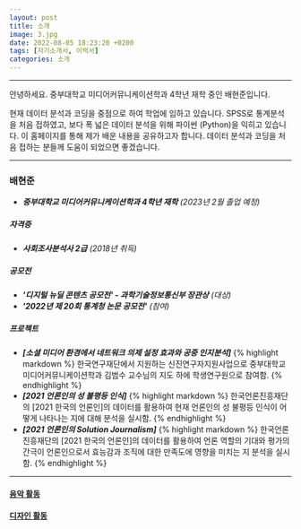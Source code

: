 ```yaml
---
layout: post
title: 소개
image: 3.jpg
date: 2022-08-05 18:23:20 +0200
tags: [자기소개서, 이력서]
categories: 소개
---
```

---
안녕하세요. 중부대학교 미디어커뮤니케이션학과 4학년 재학 중인 배현준입니다.

현재 데이터 분석과 코딩을 중점으로 하여 학업에 임하고 있습니다. SPSS로 통계분석을 처음 접하였고, 보다 폭 넓은 데이터 분석을 위해 파이썬 (Python)을 익히고 있습니다. 이 홈페이지를 통해 제가 배운 내용을 공유하고자 합니다. 데이터 분석과 코딩을 처음 접하는 분들께 도움이 되었으면 좋겠습니다.

***

### 배현준
* ***중부대학교 미디어커뮤니케이션학과 4학년 재학*** *(2023년 2월 졸업 예정)*


##### 자격증
* ***사회조사분석사 2급*** *(2018년 취득)*

##### 공모전
* ***'디지털 뉴딜 콘텐츠 공모전' - 과학기술정보통신부 장관상*** *(대상)*
* ***'2022년 제 20회 통계청 논문 공모전'*** *(참여)*

##### 프로젝트
* ***[소셜 미디어 환경에서 네트워크 의제 설정 효과와 공중 인지분석]***
{% highlight markdown %}
한국연구재단에서 지원하는 신진연구자지원사업으로 중부대학교 미디어커뮤니케이션학과 김범수 교수님의 지도 하에 학생연구원으로 참여함.
{% endhighlight %}
* ***[2021 언론인의 성 불평등 인식]***
{% highlight markdown %}
한국언론진흥재단의 [2021 한국의 언론인]의 데이터를 활용하여 현재 언론인의 성 불평등 인식이 어떻게 나타나는 지에 대해 분석을 실시함.
{% endhighlight %}
* ***[2021 언론인의 Solution Journalism]***
{% highlight markdown %}
한국언론진흥재단의 [2021 한국의 언론인]의 데이터를 활용하여 언론 역할의 기대와 평가의 간극이 언론인으로서 효능감과 조직에 대한 만족도에 영향을 미치는 지 분석을 실시함.
{% endhighlight %}

***

#### [음악 활동](https://search.naver.com/search.naver?sm=tab_hty.top&where=nexearch&query=benkidish&oquery=%EB%85%BC%EB%AC%B8&tqi=hXyFpwprvTossLbJKRNssssst3s-002711)


#### [디자인 활동](https://grafolio.naver.com/ksylh1)
